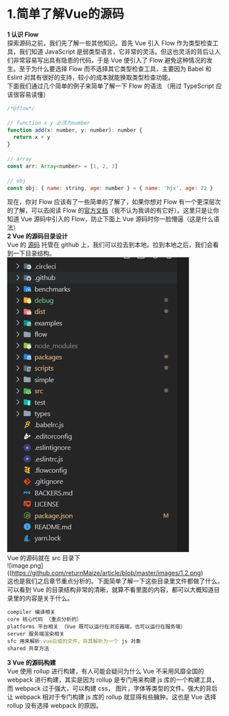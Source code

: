 # 1.简单了解Vue的源码

**1 认识 Flow**<br />探索源码之前，我们先了解一些其他知识。首先 Vue 引入 Flow 作为类型检查工具，我们知道 JavaScript 是弱类型语言，它非常的灵活。但这也灵活的背后让人们非常容易写出具有隐患的代码，于是 Vue 便引入了 Flow 避免这种情况的发生。至于为什么要选择 Flow 而不选择其它类型检查工具，主要因为 Babel 和 Eslint 对其有很好的支持，较小的成本就能换取类型检查功能。<br />下面我们通过几个简单的例子来简单了解一下 Flow 的语法 （用过 TypeScript 应该很容易读懂）
```javascript
/*@flow*/ 

// function x y 必须为number
function add(x: number, y: number): number {
  return x + y
}

// array
const arr: Array<number> = [1, 2, 3]

// obj
const obj: { name: string, age: number } = { name: 'hjx', age: 22 }
```
现在，你对 Flow 应该有了一些简单的了解了，如果你想对 Flow 有一个更深层次的了解，可以去阅读 Flow 的[官方文档](https://flow.org/en/docs/types/)（我不认为我讲的有它好）。这里只是让你知道 Vue 源码中引入的 Flow，防止下面上 Vue 源码时你一脸懵逼（这是什么语法）<br />**2 Vue 的源码目录设计**<br />Vue 的 [源码](https://github.com/vuejs/vue) 托管在 github 上，我们可以拉去到本地。拉到本地之后，我们会看到一下目录结构。<br />![image.png](https://github.com/returnMaize/article/blob/master/images/1.1.png)<br />Vue 的源码就在 src 目录下<br />![image.png]((https://github.com/returnMaize/article/blob/master/images/1.2.png)<br />这也是我们之后章节重点分析的。下面简单了解一下这些目录里文件都做了什么。可以看到 Vue 的目录结构非常的清晰，就算不看里面的内容，都可以大概知道目录里的内容是关于什么。
```javascript
compiler 编译相关
core 核心代码 （重点分析的）
platforms 平台相关 （Vue 既可以运行在浏览器端，也可以运行在服务端）
server 服务端渲染相关
sfc 用来解析.vue后缀的文件，将其解析为一个 js 对象
shared 共享方法
```
**3 Vue 的源码构建**<br />Vue 使用 rollup 进行构建，有人可能会疑问为什么 Vue 不采用风靡全国的 webpack 进行构建，其实是因为 rollup 是专门用来构建 js 库的一个构建工具，而 webpack 过于强大，可以构建 css， 图片，字体等类型的文件。强大的背后让 webpack 相对于专门构建 js 库的 rollup 就显得有些臃肿。这也是 Vue 选择 rollup 没有选择 webpack 的原因。

